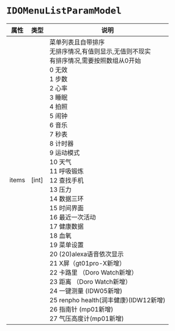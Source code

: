 # `IDOMenuListParamModel`

| 属性  | 类型  | 说明                                                         |
| ----------- | ------- | ------------ |
| items | [int] | 菜单列表且自带排序<br/>无排序情况,有值则显示,无值则不现实<br/>有排序情况,需要按照数组从0开始<br/>0 无效<br/>1 步数<br/>2 心率<br/>3 睡眠<br/>4 拍照<br/>5 闹钟<br/>6 音乐<br/>7 秒表<br/>8 计时器<br/>9 运动模式<br/>10 天气<br/>11 呼吸锻炼<br/>12 查找手机<br/>13 压力<br/>14 数据三环<br/>15 时间界面<br/>16 最近一次活动<br/>17 健康数据 <br/>18 血氧 <br/>19 菜单设置<br/>20 (20)alexa语音依次显示 <br/>21 X屏（gt01pro-X新增）<br/>22 卡路里 （Doro Watch新增）<br/>23 距离 （Doro Watch新增）<br/>24 一键测量 (IDW05新增) <br/>25 renpho health(润丰健康)(IDW12新增) <br/>26 指南针 (mp01新增)<br/>27 气压高度计(mp01新增) |
